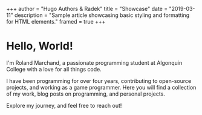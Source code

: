 +++
author = "Hugo Authors & Radek"
title = "Showcase"
date = "2019-03-11"
description = "Sample article showcasing basic styling and formatting for HTML elements."
framed = true
+++

# Hello, World!

I'm Roland Marchand, a passionate programming student at Algonquin College with a love for all things code.

I have been programming for over four years, contributing to open-source projects, and working as a game programmer. Here you will find a collection of my work, blog posts on programming, and personal projects.

Explore my journey, and feel free to reach out!
